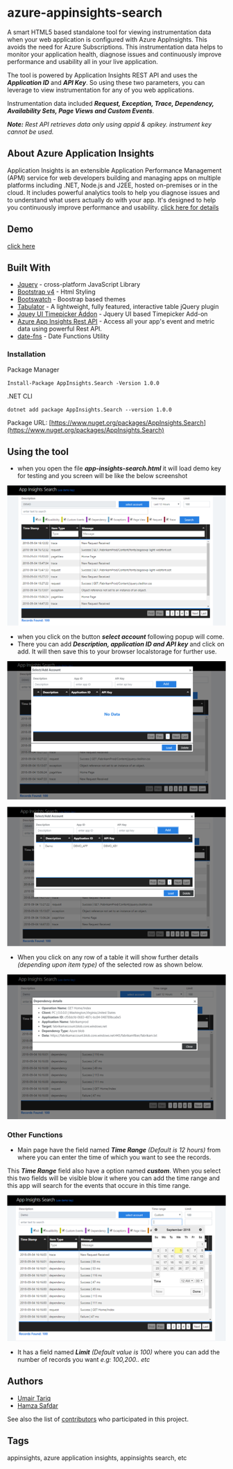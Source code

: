 # azure-appinsights-search

A smart HTML5 based standalone tool for viewing instrumentation data when your web application is configured with Azure AppInsights. This avoids the need for Azure Subscriptions. This instrumentation data helps to monitor your application health, diagnose issues and continuously improve performance and usability all in your live application.

The tool is powered by Application Insights REST API and uses the ***Application ID*** and ***API Key***. So using these two parameters, you can leverage to view instrumentation for any of you web applications.

Instrumentation data included ***Request, Exception, Trace, Dependency, Availability Sets, Page Views and Custom Events***.

***Note:** Rest API retrieves data only using appid & apikey. instrument key cannot be used.*

## About Azure Application Insights

Application Insights is an extensible Application Performance Management (APM) service for web developers building and managing apps on multiple platforms including .NET, Node.js and J2EE, hosted on-premises or in the cloud. It includes powerful analytics tools to help you diagnose issues and to understand what users actually do with your app. It's designed to help you continuously improve performance and usability. [click here for details](https://azure.microsoft.com/en-us/services/application-insights/)

## Demo 

[click here](http://appinsightssearch.azurewebsites.net)

## Built With

* [Jquery](https://jquery.com/) - cross-platform JavaScript Library 
* [Bootstrap v4](https://getbootstrap.com/) - Html Styling
* [Bootswatch](https://bootswatch.com/) - Boostrap based themes
* [Tabulator](http://tabulator.info/) - A lightweight, fully featured, interactive table jQuery plugin
* [Jquey UI Timepicker Addon](http://trentrichardson.com/examples/timepicker/) - Jquery UI based Timepicker Add-on 
* [Azure App Insights Rest API](https://dev.applicationinsights.io/) - Access all your app's event and metric data using powerful Rest API.
* [date-fns](https://date-fns.org) - Date Functions Utility

### Installation

Package Manager
```
Install-Package AppInsights.Search -Version 1.0.0
```
.NET CLI
```
dotnet add package AppInsights.Search --version 1.0.0	
```

Package URL: [https://www.nuget.org/packages/AppInsights.Search](https://www.nuget.org/packages/AppInsights.Search)

## Using the tool
* when you open the file ***app-insights-search.html*** it will load demo key for testing and you screen will be like the below screenshot

![](images/image1.PNG)

* when you click on the button ***select account*** following popup will come.
* There you can add ***Description, application ID and API key*** and click on add. It will then save this to your browser localstorage for further use.

![](images/image2.PNG)


![](images/image3.PNG)

* When you click on any row of a table it will show further details *(depending upon item type)* of the selected row as shown below.

![](images/image5.PNG)

### Other Functions

* Main page have the field named ***Time Range*** *(Default is 12 hours)* from where you can enter the time of which you want to see the records.

This ***Time Range*** field also have a option named ***custom***. When you select this two fields will be visible blow it where you can add the time range and this app will search for the events that occure in this time range.

![](images/image6.PNG)

* It has a field named ***Limit*** *(Default value is 100)* where you can add the number of records you want *e.g: 100,200.. etc*


## Authors

* [Umair Tariq](https://github.com/umairtarik) 
* [Hamza Safdar](https://github.com/hamzasafdar01)

See also the list of [contributors](https://github.com/umairtarik/azure-appinsights-search/contributors) who participated in this project.

## Tags

appinsights, azure application insights, appinsights search, etc



